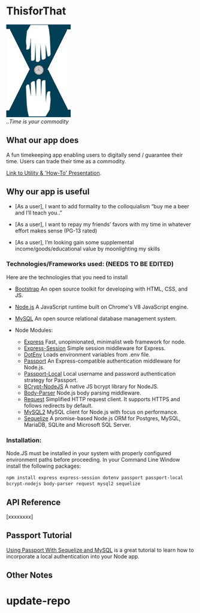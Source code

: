# ThisforThat
![logo](https://github.com/ShelbyMarks/thisforthatlogo/blob/master/logo-2-min.jpg)          
*..Time is your commodity*


## What our app does
A fun timekeeping app enabling users to digitally send / guarantee their time. Users can trade their time as a commodity.

[Link to Utility & 'How-To' Presentation](https://docs.google.com/presentation/d/1uA_43nVqHdSI4JL2xRRFDQ8iGCQ6Bs9nPDWTTvkVieo/edit?usp=sharing).

## Why our app is useful
* [As a user], I want to add formality to the colloquialism “buy me a beer and I’ll teach you..”

* [As a user], I want to repay my friends’ favors with my time in whatever effort makes sense (PG-13 rated)

* [As a user], I’m looking gain some supplemental income/goods/educational value by moonlighting my skills


### Technologies/Frameworks used: (NEEDS TO BE EDITED)
Here are the technologies that you need to install 
* [Bootstrap](https://getbootstrap.com/) An open source toolkit for developing with HTML, CSS, and JS. 
* [Node.js](https://nodejs.org/en/) A JavaScript runtime built on Chrome's V8 JavaScript engine.
* [MySQL](https://www.mysql.com/) An open source relational database management system.

* Node Modules:
    * [Express](https://www.npmjs.com/package/express) Fast, unopinionated, minimalist web framework for node.
    * [Express-Session](https://www.npmjs.com/package/express-session) Simple session middleware for Express.
    * [DotEnv](https://www.npmjs.com/package/dotenv) Loads environment variables from .env file.
    * [Passport](https://www.npmjs.com/package/passport) An Express-compatible authentication middleware for Node.js.
    * [Passport-Local](https://www.npmjs.com/package/passport-local) Local username and password authentication strategy for Passport.
    * [BCrypt-NodeJS](https://www.npmjs.com/package/bcrypt-nodejs) A native JS bcrypt library for NodeJS.
    * [Body-Parser](https://www.npmjs.com/package/body-parser) Node.js body parsing middleware.
    * [Request](https://www.npmjs.com/package/request) Simplified HTTP request client. It supports HTTPS and follows redirects by default.
    * [MySQL2](https://www.npmjs.com/package/mysql2) MySQL client for Node.js with focus on performance. 
    * [Sequelize](https://www.npmjs.com/package/sequelize) A promise-based Node.js ORM for Postgres, MySQL, MariaDB, SQLite and Microsoft SQL Server.

### Installation:
Node.JS must be installed in your system with properly configured environment paths before proceeding.
In your Command Line Window install the following packages:
```
npm install express express-session dotenv passport passport-local bcrypt-nodejs body-parser request mysql2 sequelize
```

## API Reference
[xxxxxxxx]

## Passport Tutorial
[Using Passport With Sequelize and MySQL](https://code.tutsplus.com/tutorials/using-passport-with-sequelize-and-mysql--cms-27537) is a great tutorial to learn how to incorporate a local authentication into your Node app.

## Other Notes

# update-repo
